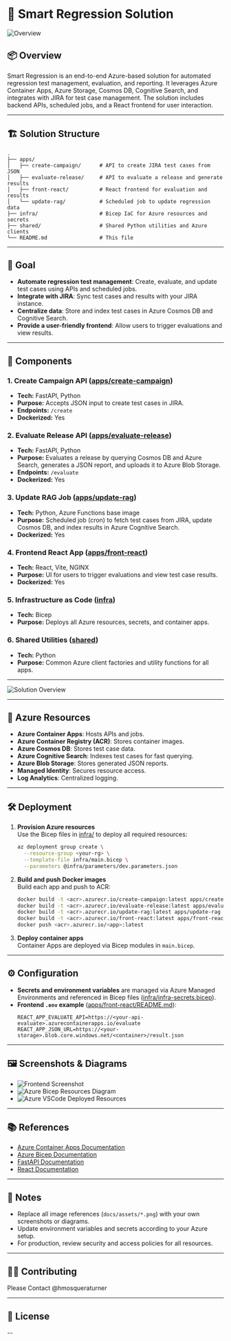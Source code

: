 # 🚀 Smart Regression Solution

![Overview](docs/assets/smart-reg-all3D.png)


## 📦 Overview

Smart Regression is an end-to-end Azure-based solution for automated regression test management, evaluation, and reporting. It leverages Azure Container Apps, Azure Storage, Cosmos DB, Cognitive Search, and integrates with JIRA for test case management. The solution includes backend APIs, scheduled jobs, and a React frontend for user interaction.

---

## 🏗️ Solution Structure

```
.
├── apps/
│   ├── create-campaign/      # API to create JIRA test cases from JSON
│   ├── evaluate-release/     # API to evaluate a release and generate results
│   ├── front-react/          # React frontend for evaluation and results
│   └── update-rag/           # Scheduled job to update regression data
├── infra/                    # Bicep IaC for Azure resources and secrets
├── shared/                   # Shared Python utilities and Azure clients
└── README.md                 # This file
```

---

## 🎯 Goal

- **Automate regression test management**: Create, evaluate, and update test cases using APIs and scheduled jobs.
- **Integrate with JIRA**: Sync test cases and results with your JIRA instance.
- **Centralize data**: Store and index test cases in Azure Cosmos DB and Cognitive Search.
- **Provide a user-friendly frontend**: Allow users to trigger evaluations and view results.

---

## 🧩 Components

### 1. **Create Campaign API** ([apps/create-campaign](apps/create-campaign/README.md))
- **Tech:** FastAPI, Python
- **Purpose:** Accepts JSON input to create test cases in JIRA.
- **Endpoints:** `/create`
- **Dockerized:** Yes

### 2. **Evaluate Release API** ([apps/evaluate-release](apps/evaluate-release/README.md))
- **Tech:** FastAPI, Python
- **Purpose:** Evaluates a release by querying Cosmos DB and Azure Search, generates a JSON report, and uploads it to Azure Blob Storage.
- **Endpoints:** `/evaluate`
- **Dockerized:** Yes

### 3. **Update RAG Job** ([apps/update-rag](apps/update-rag/README.md))
- **Tech:** Python, Azure Functions base image
- **Purpose:** Scheduled job (cron) to fetch test cases from JIRA, update Cosmos DB, and index results in Azure Cognitive Search.
- **Dockerized:** Yes

### 4. **Frontend React App** ([apps/front-react](apps/front-react/README.md))
- **Tech:** React, Vite, NGINX
- **Purpose:** UI for users to trigger evaluations and view test case results.
- **Dockerized:** Yes

### 5. **Infrastructure as Code** ([infra](infra))
- **Tech:** Bicep
- **Purpose:** Deploys all Azure resources, secrets, and container apps.

### 6. **Shared Utilities** ([shared](shared))
- **Tech:** Python
- **Purpose:** Common Azure client factories and utility functions for all apps.

---

![Solution Overview](docs/assets/solution-overview.png)

---

## 🔗 Azure Resources

- **Azure Container Apps**: Hosts APIs and jobs.
- **Azure Container Registry (ACR)**: Stores container images.
- **Azure Cosmos DB**: Stores test case data.
- **Azure Cognitive Search**: Indexes test cases for fast querying.
- **Azure Blob Storage**: Stores generated JSON reports.
- **Managed Identity**: Secures resource access.
- **Log Analytics**: Centralized logging.

---

## 🛠️ Deployment

1. **Provision Azure resources**  
   Use the Bicep files in [infra/](infra) to deploy all required resources:
   ```sh
   az deployment group create \
     --resource-group <your-rg> \
     --template-file infra/main.bicep \
     --parameters @infra/parameters/dev.parameters.json
   ```

2. **Build and push Docker images**  
   Build each app and push to ACR:
   ```sh
   docker build -t <acr>.azurecr.io/create-campaign:latest apps/create-campaign
   docker build -t <acr>.azurecr.io/evaluate-release:latest apps/evaluate-release
   docker build -t <acr>.azurecr.io/update-rag:latest apps/update-rag
   docker build -t <acr>.azurecr.io/front-react:latest apps/front-react
   docker push <acr>.azurecr.io/<app>:latest
   ```

3. **Deploy container apps**  
   Container Apps are deployed via Bicep modules in `main.bicep`.

---

## ⚙️ Configuration

- **Secrets and environment variables** are managed via Azure Managed Environments and referenced in Bicep files ([infra/infra-secrets.bicep](infra/infra-secrets.bicep)).
- **Frontend `.env` example** ([apps/front-react/README.md](apps/front-react/README.md)):
  ```env
  REACT_APP_EVALUATE_API=https://<your-api-evaluate>.azurecontainerapps.io/evaluate
  REACT_APP_JSON_URL=https://<your-storage>.blob.core.windows.net/<container>/result.json
  ```

---

## 🖼️ Screenshots & Diagrams

- ![Frontend Screenshot](/docs/assets/frontend-screenshot.png) 
- ![Azure Bicep Resources Diagram](/docs/assets/azure-bicep-resources.png) 
- ![Azure VSCode Deployed Resources](/docs/assets/resources-vscode.png)

---

## 📚 References

- [Azure Container Apps Documentation](https://learn.microsoft.com/en-us/azure/container-apps/)
- [Azure Bicep Documentation](https://learn.microsoft.com/en-us/azure/azure-resource-manager/bicep/)
- [FastAPI Documentation](https://fastapi.tiangolo.com/)
- [React Documentation](https://react.dev/)

---

## 📝 Notes

- Replace all image references (`docs/assets/*.png`) with your own screenshots or diagrams.
- Update environment variables and secrets according to your Azure setup.
- For production, review security and access policies for all resources.

---

## 🧑‍💻 Contributing

Please Contact @hmosqueraturner

---

## 📄 License
--